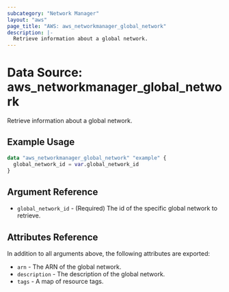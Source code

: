 ```yaml
---
subcategory: "Network Manager"
layout: "aws"
page_title: "AWS: aws_networkmanager_global_network"
description: |-
  Retrieve information about a global network.
---
```


# Data Source: aws_networkmanager_global_network

Retrieve information about a global network.

## Example Usage

```terraform
data "aws_networkmanager_global_network" "example" {
  global_network_id = var.global_network_id
}
```

## Argument Reference

* `global_network_id` - (Required) The id of the specific global network to retrieve.

## Attributes Reference

In addition to all arguments above, the following attributes are exported:

* `arn` - The ARN of the global network.
* `description` - The description of the global network.
* `tags` - A map of resource tags.
